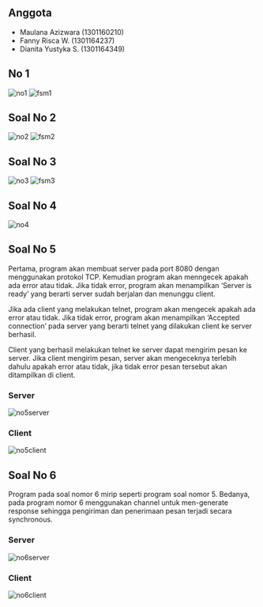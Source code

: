 ## Anggota
- Maulana Azizwara (1301160210)
- Fanny Risca W. (1301164237)
- Dianita Yustyka S. (1301164349)

## No 1
![no1](https://github.com/mazizwara/NetPro3/blob/master/SS/no1.jpeg)
![fsm1](https://github.com/mazizwara/NetPro3/blob/master/SS/fsm1.png)

## Soal No 2
![no2](https://github.com/mazizwara/NetPro3/blob/master/SS/no2.jpeg)
![fsm2](https://github.com/mazizwara/NetPro3/blob/master/SS/fsm2.jpeg)

## Soal No 3
![no3](https://github.com/mazizwara/NetPro3/blob/master/SS/no3.png)
![fsm3](https://github.com/mazizwara/NetPro3/blob/master/SS/fsm3.jpeg)

## Soal No 4
![no4](https://github.com/mazizwara/NetPro3/blob/master/SS/no4.jpeg)


## Soal No 5

Pertama, program akan membuat server pada port 8080 dengan menggunakan protokol TCP. Kemudian program akan menngecek apakah ada error atau tidak. Jika tidak error, program akan menampilkan ‘Server is ready’ yang berarti server sudah berjalan dan menunggu client.

Jika ada client yang melakukan telnet, program akan mengecek apakah ada error atau tidak. Jika tidak error, program akan menampilkan ‘Accepted connection’ pada server yang berarti telnet yang dilakukan client ke server berhasil. 

Client yang berhasil melakukan telnet ke server dapat mengirim pesan ke server. Jika client mengirim pesan, server akan mengeceknya terlebih dahulu apakah error atau tidak, jika tidak error pesan tersebut akan ditampilkan di client.

### Server
![no5server](https://github.com/mazizwara/NetPro3/blob/master/SS/no5server.png)

### Client
![no5client](https://github.com/mazizwara/NetPro3/blob/master/SS/no5client.png)


## Soal No 6

Program pada soal nomor 6 mirip seperti program soal nomor 5. Bedanya, pada program nomor 6 menggunakan channel untuk men-generate response sehingga pengiriman dan penerimaan pesan terjadi secara synchronous.

### Server
![no6server](https://github.com/mazizwara/NetPro3/blob/master/SS/no6server.png)

### Client
![no6client](https://github.com/mazizwara/NetPro3/blob/master/SS/no6client.png)
